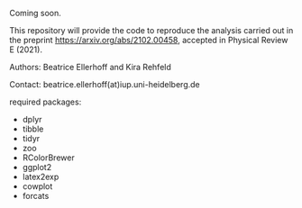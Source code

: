 Coming soon. 

This repository will provide the code to reproduce the analysis carried out in the preprint https://arxiv.org/abs/2102.00458, accepted in Physical Review E (2021). 

Authors: Beatrice Ellerhoff and Kira Rehfeld 

Contact: beatrice.ellerhoff(at)iup.uni-heidelberg.de


required packages:
- dplyr
- tibble
- tidyr
- zoo
- RColorBrewer
- ggplot2
- latex2exp
- cowplot
- forcats
